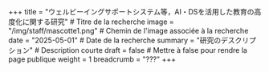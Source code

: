 +++
title = "ウェルビーイングサポートシステム等，AI・DSを活用した教育の高度化に関する研究" # Titre de la recherche
image = "/img/staff/mascotte1.png" # Chemin de l'image associée à la recherche
date = "2025-05-01" # Date de la recherche
summary = "研究のデスクリプション" # Description courte
draft = false # Mettre à false pour rendre la page publique
weight = 1
breadcrumb = "???"
+++